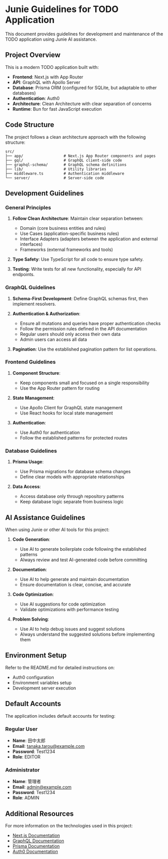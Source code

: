 # Junie Guidelines for TODO Application

This document provides guidelines for development and maintenance of the TODO application using Junie AI assistance.

## Project Overview

This is a modern TODO application built with:
- **Frontend**: Next.js with App Router
- **API**: GraphQL with Apollo Server
- **Database**: Prisma ORM (configured for SQLite, but adaptable to other databases)
- **Authentication**: Auth0
- **Architecture**: Clean Architecture with clear separation of concerns
- **Runtime**: Bun for fast JavaScript execution

## Code Structure

The project follows a clean architecture approach with the following structure:

```
src/
├── app/                  # Next.js App Router components and pages
├── gql/                  # GraphQL client-side code
├── graphql-schema/       # GraphQL schema definitions
├── lib/                  # Utility libraries
├── middleware.ts         # Authentication middleware
└── server/               # Server-side code
```

## Development Guidelines

### General Principles

1. **Follow Clean Architecture**: Maintain clear separation between:
   - Domain (core business entities and rules)
   - Use Cases (application-specific business rules)
   - Interface Adapters (adapters between the application and external interfaces)
   - Frameworks (external frameworks and tools)

2. **Type Safety**: Use TypeScript for all code to ensure type safety.

3. **Testing**: Write tests for all new functionality, especially for API endpoints.

### GraphQL Guidelines

1. **Schema-First Development**: Define GraphQL schemas first, then implement resolvers.

2. **Authentication & Authorization**: 
   - Ensure all mutations and queries have proper authentication checks
   - Follow the permission rules defined in the API documentation
   - Regular users should only access their own data
   - Admin users can access all data

3. **Pagination**: Use the established pagination pattern for list operations.

### Frontend Guidelines

1. **Component Structure**: 
   - Keep components small and focused on a single responsibility
   - Use the App Router pattern for routing

2. **State Management**: 
   - Use Apollo Client for GraphQL state management
   - Use React hooks for local state management

3. **Authentication**: 
   - Use Auth0 for authentication
   - Follow the established patterns for protected routes

### Database Guidelines

1. **Prisma Usage**: 
   - Use Prisma migrations for database schema changes
   - Define clear models with appropriate relationships

2. **Data Access**: 
   - Access database only through repository patterns
   - Keep database logic separate from business logic

## AI Assistance Guidelines

When using Junie or other AI tools for this project:

1. **Code Generation**: 
   - Use AI to generate boilerplate code following the established patterns
   - Always review and test AI-generated code before committing

2. **Documentation**: 
   - Use AI to help generate and maintain documentation
   - Ensure documentation is clear, concise, and accurate

3. **Code Optimization**: 
   - Use AI suggestions for code optimization
   - Validate optimizations with performance testing

4. **Problem Solving**: 
   - Use AI to help debug issues and suggest solutions
   - Always understand the suggested solutions before implementing them

## Environment Setup

Refer to the README.md for detailed instructions on:
- Auth0 configuration
- Environment variables setup
- Development server execution

## Default Accounts

The application includes default accounts for testing:

### Regular User
- **Name**: 田中太郎
- **Email**: tanaka.tarou@example.com
- **Password**: Test1234
- **Role**: EDITOR

### Administrator
- **Name**: 管理者
- **Email**: admin@example.com
- **Password**: Test1234
- **Role**: ADMIN

## Additional Resources

For more information on the technologies used in this project:
- [Next.js Documentation](https://nextjs.org/docs)
- [GraphQL Documentation](https://graphql.org/learn/)
- [Prisma Documentation](https://www.prisma.io/docs)
- [Auth0 Documentation](https://auth0.com/docs)